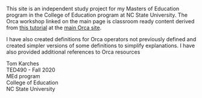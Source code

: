 This site is an independent study project for my Masters of Education program in the College of Education program at NC State University. The Orca workshop linked on the main page is classroom ready content derived from [this tutorial](https://git.sr.ht/~rabbits/orca-examples/tree/master/README.md) at the [main Orca site](https://github.com/hundredrabbits/Orca). 

I have also created definitions for Orca operators not previously defined and created simpler versions of some definitions to simplify explanations. I have also provided additional references to Orca resources

Tom Karches  
TED490 - Fall 2020  
MEd program  
College of Education  
NC State University  
